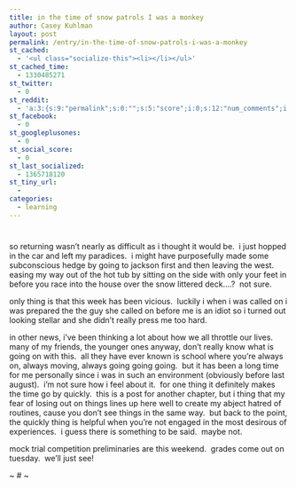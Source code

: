 ```yaml
---
title: in the time of snow patrols I was a monkey
author: Casey Kuhlman
layout: post
permalink: /entry/in-the-time-of-snow-patrols-i-was-a-monkey
st_cached:
  - '<ul class="socialize-this"><li></li></ul>'
st_cached_time:
  - 1330485271
st_twitter:
  - 0
st_reddit:
  - 'a:3:{s:9:"permalink";s:0:"";s:5:"score";i:0;s:12:"num_comments";i:0;}'
st_facebook:
  - 0
st_googleplusones:
  - 0
st_social_score:
  - 0
st_last_socialized:
  - 1365718120
st_tiny_url:
  - 
categories:
  - learning
---
```

# 

so returning wasn’t nearly as difficult as i thought it would be.  i just hopped in the car and left my paradices.  i might have purposefully made some subconscious hedge by going to jackson first and then leaving the west.  easing my way out of the hot tub by sitting on the side with only your feet in before you race into the house over the snow littered deck….?  not sure.  

only thing is that this week has been vicious.  luckily i when i was called on i was prepared the the guy she called on before me is an idiot so i turned out looking stellar and she didn’t really press me too hard.

in other news, i’ve been thinking a lot about how we all throttle our lives.  many of my friends, the younger ones anyway, don’t really know what is going on with this.  all they have ever known is school where you’re always on, always moving, always going going going.  but it has been a long time for me personally since i was in such an environment (obviously before last august).  i’m not sure how i feel about it.  for one thing it definitely makes the time go by quickly.  this is a post for another chapter, but i thing that my fear of losing out on things lines up here well to create my abject hatred of routines, cause you don’t see things in the same way.  but back to the point, the quickly thing is helpful when you’re not engaged in the most desirous of experiences.  i guess there is something to be said.  maybe not.

mock trial competition preliminaries are this weekend.  grades come out on tuesday.  we’ll just see!

~ # ~